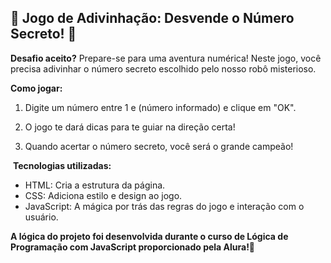 ## 🤖 Jogo de Adivinhação: Desvende o Número Secreto! 🔢

**Desafio aceito?** Prepare-se para uma aventura numérica! Neste jogo, você precisa adivinhar o número secreto escolhido pelo nosso robô misterioso.

**Como jogar:**

1. Digite um número entre 1 e (número informado) e clique em "OK".

2. O jogo te dará dicas para te guiar na direção certa!

3. Quando acertar o número secreto, você será o grande campeão!

️
**Tecnologias utilizadas:**

* HTML: Cria a estrutura da página.
* CSS: Adiciona estilo e design ao jogo.
* JavaScript: A mágica por trás das regras do jogo e interação com o usuário.
  

**A lógica do projeto foi desenvolvida durante o curso de Lógica de Programação com JavaScript proporcionado pela Alura!💟**

